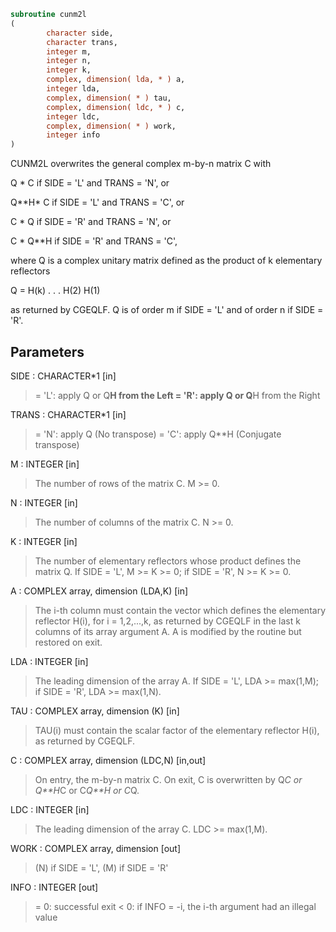 ```fortran
subroutine cunm2l
(
        character side,
        character trans,
        integer m,
        integer n,
        integer k,
        complex, dimension( lda, * ) a,
        integer lda,
        complex, dimension( * ) tau,
        complex, dimension( ldc, * ) c,
        integer ldc,
        complex, dimension( * ) work,
        integer info
)
```

CUNM2L overwrites the general complex m-by-n matrix C with

Q * C  if SIDE = 'L' and TRANS = 'N', or

Q**H* C  if SIDE = 'L' and TRANS = 'C', or

C * Q  if SIDE = 'R' and TRANS = 'N', or

C * Q**H if SIDE = 'R' and TRANS = 'C',

where Q is a complex unitary matrix defined as the product of k
elementary reflectors

Q = H(k) . . . H(2) H(1)

as returned by CGEQLF. Q is of order m if SIDE = 'L' and of order n
if SIDE = 'R'.

## Parameters
SIDE : CHARACTER*1 [in]
> = 'L': apply Q or Q**H from the Left
> = 'R': apply Q or Q**H from the Right

TRANS : CHARACTER*1 [in]
> = 'N': apply Q  (No transpose)
> = 'C': apply Q**H (Conjugate transpose)

M : INTEGER [in]
> The number of rows of the matrix C. M >= 0.

N : INTEGER [in]
> The number of columns of the matrix C. N >= 0.

K : INTEGER [in]
> The number of elementary reflectors whose product defines
> the matrix Q.
> If SIDE = 'L', M >= K >= 0;
> if SIDE = 'R', N >= K >= 0.

A : COMPLEX array, dimension (LDA,K) [in]
> The i-th column must contain the vector which defines the
> elementary reflector H(i), for i = 1,2,...,k, as returned by
> CGEQLF in the last k columns of its array argument A.
> A is modified by the routine but restored on exit.

LDA : INTEGER [in]
> The leading dimension of the array A.
> If SIDE = 'L', LDA >= max(1,M);
> if SIDE = 'R', LDA >= max(1,N).

TAU : COMPLEX array, dimension (K) [in]
> TAU(i) must contain the scalar factor of the elementary
> reflector H(i), as returned by CGEQLF.

C : COMPLEX array, dimension (LDC,N) [in,out]
> On entry, the m-by-n matrix C.
> On exit, C is overwritten by Q*C or Q**H*C or C*Q**H or C*Q.

LDC : INTEGER [in]
> The leading dimension of the array C. LDC >= max(1,M).

WORK : COMPLEX array, dimension [out]
> (N) if SIDE = 'L',
> (M) if SIDE = 'R'

INFO : INTEGER [out]
> = 0: successful exit
> < 0: if INFO = -i, the i-th argument had an illegal value
